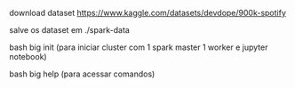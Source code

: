 download dataset https://www.kaggle.com/datasets/devdope/900k-spotify

salve os dataset em ./spark-data

bash big init (para iniciar cluster com 1 spark master 1 worker e jupyter notebook)

bash big help (para acessar comandos)